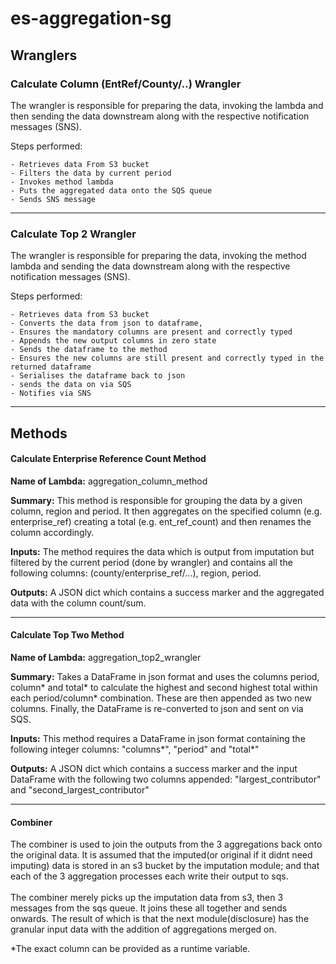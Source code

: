 
# es-aggregation-sg

## Wranglers

### Calculate Column (EntRef/County/..) Wrangler

The wrangler is responsible for preparing the data, invoking the lambda and then sending the data downstream along with the respective notification messages (SNS).

Steps performed:

    - Retrieves data From S3 bucket
    - Filters the data by current period
    - Invokes method lambda
    - Puts the aggregated data onto the SQS queue
    - Sends SNS message
 <hr>
 
### Calculate Top 2 Wrangler

The wrangler is responsible for preparing the data, invoking the method lambda and sending the data downstream along with
the respective notification messages (SNS).

Steps performed:   

    - Retrieves data from S3 bucket
    - Converts the data from json to dataframe,
    - Ensures the mandatory columns are present and correctly typed
    - Appends the new output columns in zero state
    - Sends the dataframe to the method
    - Ensures the new columns are still present and correctly typed in the returned dataframe
    - Serialises the dataframe back to json
    - sends the data on via SQS
    - Notifies via SNS   
<hr>

## Methods

#### Calculate Enterprise Reference Count Method

**Name of Lambda:** aggregation_column_method

**Summary:** This method is responsible for grouping the data by a given column, region and period. It then aggregates on the specified column (e.g. enterprise_ref) creating a total (e.g. ent_ref_count) and then renames the column accordingly.

**Inputs:** The method requires the data which is output from imputation but filtered by the current period (done by wrangler) and contains all the following columns: (county/enterprise_ref/...), region, period.

**Outputs:** A JSON dict which contains a success marker and the aggregated data with the column count/sum.
<hr>

#### Calculate Top Two Method

**Name of Lambda:** aggregation_top2_wrangler

**Summary:** Takes a DataFrame in json format and uses the columns period, column* and total* to calculate the highest and second highest total within each period/column* combination. These are then appended as two new columns. Finally, the DataFrame is re-converted to json and sent on via SQS.

**Inputs:** This method requires a DataFrame in json format containing the following integer columns: "columns*", "period" and "total*"

**Outputs:** A JSON dict which contains a success marker and the input DataFrame with the following two columns appended: "largest_contributor" and "second_largest_contributor"
<hr>

#### Combiner
The combiner is used to join the outputs from the 3 aggregations back onto the original
 data. It is assumed that the imputed(or original if it didnt need imputing) data is 
 stored in an s3 bucket by the imputation module; and that each of the 3 aggregation 
 processes each write their output to sqs.<br><br>
 The combiner merely picks up the imputation data from s3, then 3 messages from the sqs
  queue. It joins these all together and sends onwards. The result of which is that the
   next module(disclosure) has the granular input data with the addition of aggregations 
   merged on.

*The exact column can be provided as a runtime variable.
